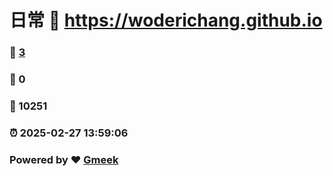 # 日常 :link: https://woderichang.github.io 
### :page_facing_up: [3](https://woderichang.github.io/tag.html) 
### :speech_balloon: 0 
### :hibiscus: 10251 
### :alarm_clock: 2025-02-27 13:59:06 
### Powered by :heart: [Gmeek](https://github.com/Meekdai/Gmeek)
